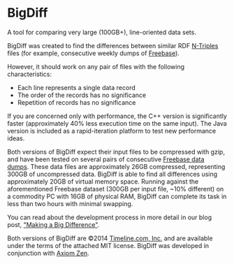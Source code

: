 BigDiff
========

A tool for comparing very large (100GB+), line-oriented data sets.

BigDiff was created to find the differences between similar RDF [N-Triples](http://en.wikipedia.org/wiki/N-Triples) files (for example, consecutive weekly dumps of [Freebase](https://www.freebase.com/)).

However, it should work on any pair of files with the following characteristics:
 - Each line represents a single data record
 - The order of the records has no significance
 - Repetition of records has no significance

If you are concerned only with performance, the C++ version is significantly faster (approximately 40% less execution time on the same input). The Java version is included as a rapid-iteration platform to test new performance ideas.

Both versions of BigDiff expect their input files to be compressed with gzip, and have been tested on several pairs of consecutive [Freebase data dumps](https://developers.google.com/freebase/data). These data files are approximately 26GB compressed, representing 300GB of uncompressed data. BigDiff is able to find all differences using approximately 20GB of virtual memory space. Running against the aforementioned Freebase dataset (300GB per input file, ~10% different) on a commodity PC with 16GB of physical RAM, BigDiff can complete its task in less than two hours with minimal swapping.

You can read about the development process in more detail in our blog post, ["Making a Big Difference"](http://axioms.io/zen/2014-09-03-making-a-big-difference/).

Both versions of BigDiff are ©2014 [Timeline.com, Inc.](http://timeline.com/) and are available under the terms of the attached MIT license. BigDiff was developed in conjunction with [Axiom Zen](https://axiomzen.co).

